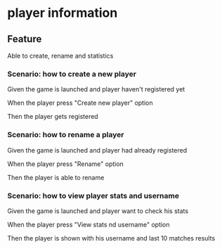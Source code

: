 # player information

## Feature

Able to create, rename and statistics

### Scenario: how to create a new player

  Given the game is launched and player haven't registered yet

  When the player press "Create new player" option

  Then the player gets registered

### Scenario: how to rename a player

  Given the game is launched and player had already registered

  When the player press "Rename" option

  Then the player is able to rename
  
### Scenario: how to view player stats and username

  Given the game is launched and player want to check his stats

  When the player press "View stats nd username" option

  Then the player is shown with his username and last 10 matches results

